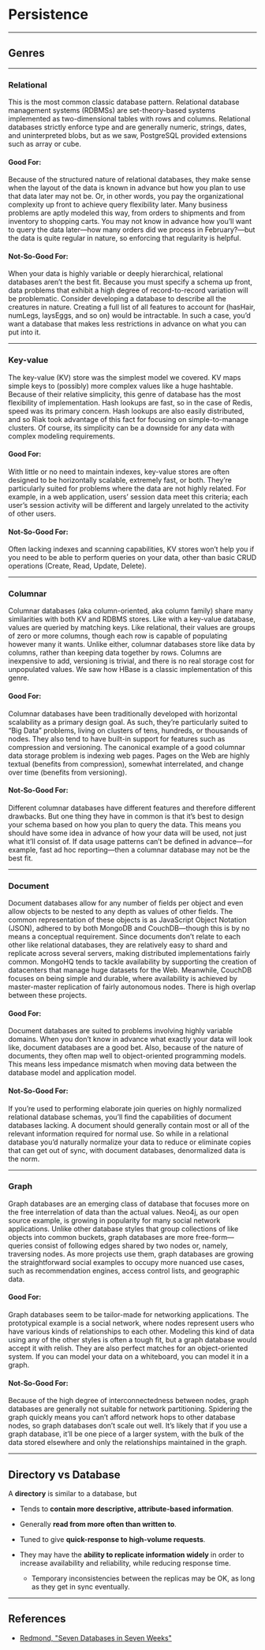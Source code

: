 # Persistence

---

## Genres

---

### Relational

This is the most common classic database pattern. Relational database management systems (RDBMSs) are set-theory-based systems implemented as two-dimensional tables with rows and columns. Relational databases strictly enforce type and are generally numeric, strings, dates, and uninterpreted blobs, but as we saw, PostgreSQL provided extensions such as array or cube.

#### Good For:

Because of the structured nature of relational databases, they make sense when the layout of the data is known in advance but how you plan to use that data later may not be. Or, in other words, you pay the organizational complexity up front to achieve query flexibility later. Many business problems are aptly modeled this way, from orders to shipments and from inventory to shopping carts. You may not know in advance how you’ll want to query the data later—how many orders did we process in February?—but the data is quite regular in nature, so enforcing that regularity is helpful.

#### Not-So-Good For:

When your data is highly variable or deeply hierarchical, relational databases aren’t the best fit. Because you must specify a schema up front, data problems that exhibit a high degree of record-to-record variation will be problematic. Consider developing a database to describe all the creatures in nature. Creating a full list of all features to account for (hasHair, numLegs, laysEggs, and so on) would be intractable. In such a case, you’d want a database that makes less restrictions in advance on what you can put into it.

---

### Key-value

The key-value (KV) store was the simplest model we covered. KV maps simple keys to (possibly) more complex values like a huge hashtable. Because of their relative simplicity, this genre of database has the most flexibility of implementation. Hash lookups are fast, so in the case of Redis, speed was its primary concern. Hash lookups are also easily distributed, and so Riak took advantage of this fact for focusing on simple-to-manage clusters. Of course, its simplicity can be a downside for any data with complex modeling requirements.

#### Good For:

With little or no need to maintain indexes, key-value stores are often designed to be horizontally scalable, extremely fast, or both. They’re particularly suited for problems where the data are not highly related. For example, in a web application, users’ session data meet this criteria; each user’s session activity will be different and largely unrelated to the activity of other users.

#### Not-So-Good For:

Often lacking indexes and scanning capabilities, KV stores won’t help you if you need to be able to perform queries on your data, other than basic CRUD operations (Create, Read, Update, Delete).

---

### Columnar

Columnar databases (aka column-oriented, aka column family) share many similarities with both KV and RDBMS stores. Like with a key-value database, values are queried by matching keys. Like relational, their values are groups of zero or more columns, though each row is capable of populating however many it wants. Unlike either, columnar databases store like data by columns, rather than keeping data together by rows. Columns are inexpensive to add, versioning is trivial, and there is no real storage cost for unpopulated values. We saw how HBase is a classic implementation of this genre.

#### Good For:

Columnar databases have been traditionally developed with horizontal scalability as a primary design goal. As such, they’re particularly suited to “Big Data” problems, living on clusters of tens, hundreds, or thousands of nodes. They also tend to have built-in support for features such as compression and versioning. The canonical example of a good columnar data storage problem is indexing web pages. Pages on the Web are highly textual (benefits from compression), somewhat interrelated, and change over time (benefits from versioning).

#### Not-So-Good For:

Different columnar databases have different features and therefore different drawbacks. But one thing they have in common is that it’s best to design your schema based on how you plan to query the data. This means you should have some idea in advance of how your data will be used, not just what it’ll consist of. If data usage patterns can’t be defined in advance—for example, fast ad hoc reporting—then a columnar database may not be the best fit.

---

### Document

Document databases allow for any number of fields per object and even allow objects to be nested to any depth as values of other fields. The common representation of these objects is as JavaScript Object Notation (JSON), adhered to by both MongoDB and CouchDB—though this is by no means a conceptual requirement. Since documents don’t relate to each other like relational databases, they are relatively easy to shard and replicate across several servers, making distributed implementations fairly common. MongoHQ tends to tackle availability by supporting the creation of datacenters that manage huge datasets for the Web. Meanwhile, CouchDB focuses on being simple and durable, where availability is achieved by master-master replication of fairly autonomous nodes. There is high overlap between these projects.

#### Good For:

Document databases are suited to problems involving highly variable domains. When you don’t know in advance what exactly your data will look like, document databases are a good bet. Also, because of the nature of documents, they often map well to object-oriented programming models. This means less impedance mismatch when moving data between the database model and application model.

#### Not-So-Good For:

If you’re used to performing elaborate join queries on highly normalized relational database schemas, you’ll find the capabilities of document databases lacking. A document should generally contain most or all of the relevant information required for normal use. So while in a relational database you’d naturally normalize your data to reduce or eliminate copies that can get out of sync, with document databases, denormalized data is the norm.

---

### Graph

Graph databases are an emerging class of database that focuses more on the free interrelation of data than the actual values. Neo4j, as our open source example, is growing in popularity for many social network applications. Unlike other database styles that group collections of like objects into common buckets, graph databases are more free-form—queries consist of following edges shared by two nodes or, namely, traversing nodes. As more projects use them, graph databases are growing the straightforward social examples to occupy more nuanced use cases, such as recommendation engines, access control lists, and geographic data.

#### Good For:

Graph databases seem to be tailor-made for networking applications. The prototypical example is a social network, where nodes represent users who have various kinds of relationships to each other. Modeling this kind of data using any of the other styles is often a tough fit, but a graph database would accept it with relish. They are also perfect matches for an object-oriented system. If you can model your data on a whiteboard, you can model it in a graph.

#### Not-So-Good For:

Because of the high degree of interconnectedness between nodes, graph databases are generally not suitable for network partitioning. Spidering the graph quickly means you can’t afford network hops to other database nodes, so graph databases don’t scale out well. It’s likely that if you use a graph database, it’ll be one piece of a larger system, with the bulk of the data stored elsewhere and only the relationships maintained in the graph.

---

## Directory vs Database

A **directory** is similar to a database, but

-   Tends to **contain more descriptive, attribute-based information**.

-   Generally **read from more often than written to**.

-   Tuned to give **quick-response to high-volume requests**.

-   They may have the **ability to replicate information widely** in order to increase availability and reliability, while reducing response time.

    -   Temporary inconsistencies between the replicas may be OK, as long as they get in sync eventually.

---

## References

-   [Redmond, "Seven Databases in Seven Weeks"](http://www.amazon.com/Seven-Databases-Weeks-Modern-Movement/dp/1934356921)
